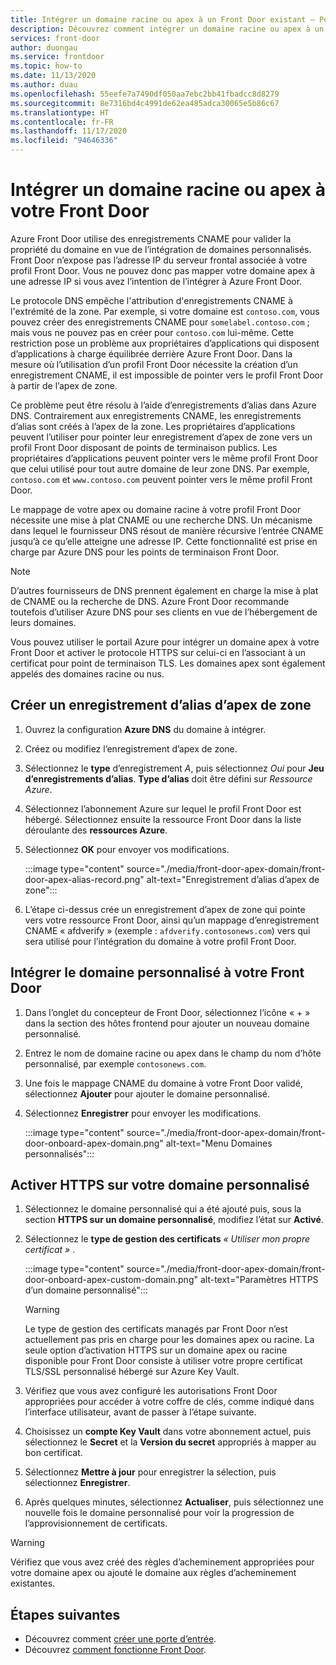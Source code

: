 ```yaml
---
title: Intégrer un domaine racine ou apex à un Front Door existant – Portail Azure
description: Découvrez comment intégrer un domaine racine ou apex à un Front Door existant à l’aide du portail Azure.
services: front-door
author: duongau
ms.service: frontdoor
ms.topic: how-to
ms.date: 11/13/2020
ms.author: duau
ms.openlocfilehash: 55eefe7a7490df050aa7ebc2bb41fbadcc8d8279
ms.sourcegitcommit: 8e7316bd4c4991de62ea485adca30065e5b86c67
ms.translationtype: HT
ms.contentlocale: fr-FR
ms.lasthandoff: 11/17/2020
ms.locfileid: "94646336"
---
```

# <a name="onboard-a-root-or-apex-domain-on-your-front-door"></a>Intégrer un domaine racine ou apex à votre Front Door
Azure Front Door utilise des enregistrements CNAME pour valider la propriété du domaine en vue de l’intégration de domaines personnalisés. Front Door n’expose pas l’adresse IP du serveur frontal associée à votre profil Front Door. Vous ne pouvez donc pas mapper votre domaine apex à une adresse IP si vous avez l’intention de l’intégrer à Azure Front Door.

Le protocole DNS empêche l'attribution d'enregistrements CNAME à l'extrémité de la zone. Par exemple, si votre domaine est `contoso.com`, vous pouvez créer des enregistrements CNAME pour `somelabel.contoso.com` ; mais vous ne pouvez pas en créer pour `contoso.com` lui-même. Cette restriction pose un problème aux propriétaires d’applications qui disposent d’applications à charge équilibrée derrière Azure Front Door. Dans la mesure où l’utilisation d’un profil Front Door nécessite la création d’un enregistrement CNAME, il est impossible de pointer vers le profil Front Door à partir de l’apex de zone.

Ce problème peut être résolu à l’aide d’enregistrements d’alias dans Azure DNS. Contrairement aux enregistrements CNAME, les enregistrements d’alias sont créés à l’apex de la zone. Les propriétaires d’applications peuvent l’utiliser pour pointer leur enregistrement d’apex de zone vers un profil Front Door disposant de points de terminaison publics. Les propriétaires d’applications peuvent pointer vers le même profil Front Door que celui utilisé pour tout autre domaine de leur zone DNS. Par exemple, `contoso.com` et `www.contoso.com` peuvent pointer vers le même profil Front Door. 

Le mappage de votre apex ou domaine racine à votre profil Front Door nécessite une mise à plat CNAME ou une recherche DNS. Un mécanisme dans lequel le fournisseur DNS résout de manière récursive l’entrée CNAME jusqu’à ce qu’elle atteigne une adresse IP. Cette fonctionnalité est prise en charge par Azure DNS pour les points de terminaison Front Door. 

> [!NOTE]
> D’autres fournisseurs de DNS prennent également en charge la mise à plat de CNAME ou la recherche de DNS. Azure Front Door recommande toutefois d’utiliser Azure DNS pour ses clients en vue de l’hébergement de leurs domaines.

Vous pouvez utiliser le portail Azure pour intégrer un domaine apex à votre Front Door et activer le protocole HTTPS sur celui-ci en l’associant à un certificat pour point de terminaison TLS. Les domaines apex sont également appelés des domaines racine ou nus.

## <a name="create-an-alias-record-for-zone-apex"></a>Créer un enregistrement d’alias d’apex de zone

1. Ouvrez la configuration **Azure DNS** du domaine à intégrer.

1. Créez ou modifiez l’enregistrement d’apex de zone.

1. Sélectionnez le **type** d’enregistrement *A*, puis sélectionnez *Oui* pour **Jeu d’enregistrements d’alias**. **Type d’alias** doit être défini sur *Ressource Azure*.

1. Sélectionnez l’abonnement Azure sur lequel le profil Front Door est hébergé. Sélectionnez ensuite la ressource Front Door dans la liste déroulante des **ressources Azure**.

1. Sélectionnez **OK** pour envoyer vos modifications.

    :::image type="content" source="./media/front-door-apex-domain/front-door-apex-alias-record.png" alt-text="Enregistrement d’alias d’apex de zone":::

1. L’étape ci-dessus crée un enregistrement d’apex de zone qui pointe vers votre ressource Front Door, ainsi qu’un mappage d’enregistrement CNAME « afdverify » (exemple : `afdverify.contosonews.com`) vers  qui sera utilisé pour l’intégration du domaine à votre profil Front Door.

## <a name="onboard-the-custom-domain-on-your-front-door"></a>Intégrer le domaine personnalisé à votre Front Door

1. Dans l’onglet du concepteur de Front Door, sélectionnez l’icône « + » dans la section des hôtes frontend pour ajouter un nouveau domaine personnalisé.

1. Entrez le nom de domaine racine ou apex dans le champ du nom d’hôte personnalisé, par exemple `contosonews.com`.

1. Une fois le mappage CNAME du domaine à votre Front Door validé, sélectionnez **Ajouter** pour ajouter le domaine personnalisé.

1. Sélectionnez **Enregistrer** pour envoyer les modifications.

   :::image type="content" source="./media/front-door-apex-domain/front-door-onboard-apex-domain.png" alt-text="Menu Domaines personnalisés":::

## <a name="enable-https-on-your-custom-domain"></a>Activer HTTPS sur votre domaine personnalisé

1. Sélectionnez le domaine personnalisé qui a été ajouté puis, sous la section **HTTPS sur un domaine personnalisé**, modifiez l’état sur **Activé**.

1. Sélectionnez le **type de gestion des certificats** *« Utiliser mon propre certificat »* .

   :::image type="content" source="./media/front-door-apex-domain/front-door-onboard-apex-custom-domain.png" alt-text="Paramètres HTTPS d’un domaine personnalisé":::    

   > [!WARNING]
   > Le type de gestion des certificats managés par Front Door n’est actuellement pas pris en charge pour les domaines apex ou racine. La seule option d’activation HTTPS sur un domaine apex ou racine disponible pour Front Door consiste à utiliser votre propre certificat TLS/SSL personnalisé hébergé sur Azure Key Vault.

1. Vérifiez que vous avez configuré les autorisations Front Door appropriées pour accéder à votre coffre de clés, comme indiqué dans l’interface utilisateur, avant de passer à l’étape suivante.

1. Choisissez un **compte Key Vault** dans votre abonnement actuel, puis sélectionnez le **Secret** et la **Version du secret** appropriés à mapper au bon certificat.

1. Sélectionnez **Mettre à jour** pour enregistrer la sélection, puis sélectionnez **Enregistrer**.

1. Après quelques minutes, sélectionnez **Actualiser**, puis sélectionnez une nouvelle fois le domaine personnalisé pour voir la progression de l’approvisionnement de certificats. 

> [!WARNING]
> Vérifiez que vous avez créé des règles d’acheminement appropriées pour votre domaine apex ou ajouté le domaine aux règles d’acheminement existantes.

## <a name="next-steps"></a>Étapes suivantes

- Découvrez comment [créer une porte d’entrée](quickstart-create-front-door.md).
- Découvrez [comment fonctionne Front Door](front-door-routing-architecture.md).
